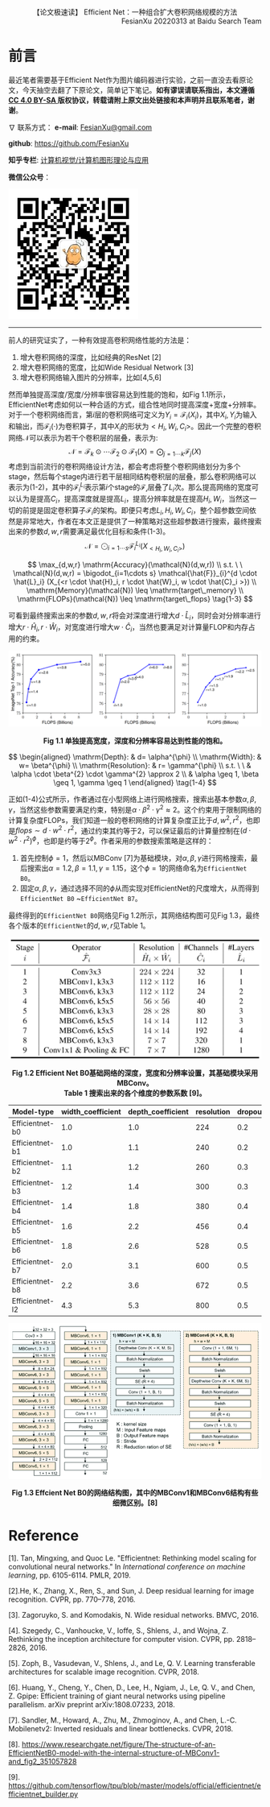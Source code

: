 <div align="center">
  【论文极速读】 Efficient Net：一种组合扩大卷积网络规模的方法
</div>

<div align="right">
  FesianXu 20220313 at Baidu Search Team
</div>

# 前言

最近笔者需要基于Efficient Net作为图片编码器进行实验，之前一直没去看原论文，今天抽空去翻了下原论文，简单记下笔记。**如有谬误请联系指出，本文遵循[ CC 4.0 BY-SA ](http://creativecommons.org/licenses/by-sa/4.0/)版权协议，转载请附上原文出处链接和本声明并且联系笔者，谢谢**。

$\nabla$ 联系方式：
**e-mail**: FesianXu@gmail.com

**github**: https://github.com/FesianXu

**知乎专栏**: [计算机视觉/计算机图形理论与应用](https://zhuanlan.zhihu.com/c_1265262560611299328)

**微信公众号**：

![qrcode][qrcode]

-----

前人的研究证实了，一种有效提高卷积网络性能的方法是：

1. 增大卷积网络的深度，比如经典的ResNet [2]
2. 增大卷积网络的宽度，比如Wide Residual Network [3]
3. 增大卷积网络输入图片的分辨率，比如[4,5,6]

然而单独提高深度/宽度/分辨率很容易达到性能的饱和，如Fig 1.1所示，EfficientNet考虑如何以一种合适的方式，组合性地同时提高深度+宽度+分辨率。对于一个卷积网络而言，第$i$层的卷积网络可定义为$Y_i = \mathcal{F}_i(X_i)$，其中$X_i,Y_i$为输入和输出，而$\mathcal{F}_i(\cdot)$为卷积算子，其中$X_i$的形状为$<H_i,W_i,C_i>$。因此一个完整的卷积网络$\mathcal{N}$可以表示为若干个卷积层的层叠，表示为:
$$
\mathcal{N} = \mathcal{F}_k \odot \cdots \mathcal{F}_2 \odot \mathcal{F}_1 (X) = \bigodot_{j=1\cdots k} \mathcal{F}_j (X)
\tag{1-1}
$$
考虑到当前流行的卷积网络设计方法，都会考虑将整个卷积网络划分为多个stage，然后每个stage内进行若干层相同结构卷积层的层叠，那么卷积网络可以表示为(1-2)，其中的$\mathcal{F}_i^{L_i}$表示第$i$个stage的$\mathcal{F_i}$层叠了$L_i$次。那么提高网络的宽度可以认为是提高$C_i$，提高深度就是提高$L_i$，提高分辨率就是在提高$H_i,W_i$，当然这一切的前提是固定卷积算子$\mathcal{F}_i$的架构。即便只考虑$L_i,H_i,W_i,C_i$，整个超参数空间依然是非常地大，作者在本文正是提供了一种策略对这些超参数进行搜索，最终搜索出来的参数$d,w,r$需要满足最优化目标和条件(1-3)。
$$
\mathcal{N} = \bigodot_{i=1\cdots s} \mathcal{F}_{i}^{L_i} (X_{<H_i, W_i, C_i>})
\tag{1-2}
$$

$$
\max_{d,w,r} \mathrm{Accuracy}(\mathcal{N}(d,w,r)) \\
s.t. \ \ \mathcal{N}(d,w,r) = \bigodot_{i=1\cdots s} \mathcal{\hat{F}}_{i}^{d \cdot \hat{L}_i} (X_{<r \cdot \hat{H}_i, r \cdot \hat{W}_i, w \cdot \hat{C}_i >}) \\
\mathrm{Memory}(\mathcal{N}) \leq \mathrm{target\_memory}  \\
\mathrm{FLOPs}(\mathcal{N}) \leq \mathrm{target\_flops}
\tag{1-3}
$$

可看到最终搜索出来的参数$d,w,r$将会对深度进行增大$d \cdot \hat{L}_i$，同时会对分辨率进行增大$r \cdot \hat{H}_i, r \cdot \hat{W}_i$，对宽度进行增大$w \cdot \hat{C}_i$，当然也要满足对计算量FLOP和内存占用的约束。


![standalone_wdr_enlarge][standalone_wdr_enlarge]

<div align='center'>
  <b>
    Fig 1.1 单独提高宽度，深度和分辨率容易达到性能的饱和。
  </b>
</div>

$$
\begin{aligned}
\mathrm{Depth}: & d= \alpha^{\phi} \\
\mathrm{Width}: & w= \beta^{\phi} \\
\mathrm{Resolution}: & r= \gamma^{\phi} \\
s.t. \ \ & \alpha \cdot \beta^{2} \cdot \gamma^{2} \approx 2 \\
& \alpha \geq 1, \beta \geq 1, \gamma \geq 1
\end{aligned}
\tag{1-4}
$$

正如(1-4)公式所示，作者通过在小型网络上进行网格搜索，搜索出基本参数$\alpha,\beta,\gamma$，当然这些参数需要满足约束，特别是$\alpha \cdot \beta^{2} \cdot \gamma^{2} \approx 2$。这个约束用于限制网络的计算复杂度FLOPs，我们知道一般的卷积网络的计算复杂度正比于$d,w^2,r^2$，也即是$flops \sim d \cdot w^2 \cdot r^2$，通过约束其约等于2，可以保证最后的计算量控制在$(d \cdot w^2 \cdot r^2)^{\phi}$，也即是约等于$2^{\phi}$。作者采用的参数搜索策略是这样的：

1. 首先控制$\phi=1$，然后以MBConv [7]为基础模块，对$\alpha, \beta,\gamma$进行网格搜索，最后搜索出$\alpha=1.2, \beta=1.1, \gamma=1.15$，这个$\phi=1$的网络命名为`EfficientNet B0`。
2. 固定$\alpha, \beta,\gamma$，通过选择不同的$\phi$从而实现对EfficientNet的尺度增大，从而得到`EfficientNet B0` ~`EfficientNet B7`。

最终得到的`EfficientNet B0`网络见Fig 1.2所示，其网络结构图可见Fig 1.3，最终各个版本的`EfficientNet`的$d,w,r$见Table 1。

![efficientnet_b0][efficientnet_b0]

<div align='center'>
  <b>
    Fig 1.2 Efficient Net B0基础网络的深度，宽度和分辨率设置，其基础模块采用MBConv。
  </b>
</div>
<div align='center'>
  <b>
    Table 1 搜索出来的各个维度的参数系数 [9]。
  </b>
</div>


| Model-type      | width_coefficient | depth_coefficient | resolution | dropout_rate |
| --------------- | ----------------- | ----------------- | ---------- | ------------ |
| Efficientnet-b0 | 1.0               | 1.0               | 224        | 0.2          |
| Efficientnet-b1 | 1.0               | 1.1               | 240        | 0.2          |
| Efficientnet-b2 | 1.1               | 1.2               | 260        | 0.3          |
| Efficientnet-b3 | 1.2               | 1.4               | 300        | 0.3          |
| Efficientnet-b4 | 1.4               | 1.8               | 380        | 0.4          |
| Efficientnet-b5 | 1.6               | 2.2               | 456        | 0.4          |
| Efficientnet-b6 | 1.8               | 2.6               | 528        | 0.5          |
| Efficientnet-b7 | 2.0               | 3.1               | 600        | 0.5          |
| Efficientnet-b8 | 2.2               | 3.6               | 672        | 0.5          |
| Efficientnet-l2 | 4.3               | 5.3               | 800        | 0.5          |

![efficientnet_b0_detail][efficientnet_b0_detail]

<div align='center'>
  <b>
    Fig 1.3 Effcient Net B0的网络结构图，其中的MBConv1和MBConv6结构有些细微区别。[8]
  </b>
</div>



# Reference

[1]. Tan, Mingxing, and Quoc Le. "Efficientnet: Rethinking model scaling for convolutional neural networks." In *International conference on machine learning*, pp. 6105-6114. PMLR, 2019.

[2].He, K., Zhang, X., Ren, S., and Sun, J. Deep residual learning for image recognition. CVPR, pp. 770–778, 2016.

[3]. Zagoruyko, S. and Komodakis, N. Wide residual networks. BMVC, 2016.

[4]. Szegedy, C., Vanhoucke, V., Ioffe, S., Shlens, J., and Wojna, Z. Rethinking the inception architecture for computer vision. CVPR, pp. 2818–2826, 2016.

[5]. Zoph, B., Vasudevan, V., Shlens, J., and Le, Q. V. Learning transferable architectures for scalable image recognition. CVPR, 2018.

[6]. Huang, Y., Cheng, Y., Chen, D., Lee, H., Ngiam, J., Le, Q. V., and Chen, Z. Gpipe: Efficient training of giant neural networks using pipeline parallelism. arXiv preprint arXiv:1808.07233, 2018.

[7]. Sandler, M., Howard, A., Zhu, M., Zhmoginov, A., and Chen, L.-C. Mobilenetv2: Inverted residuals and linear bottlenecks. CVPR, 2018.

[8]. https://www.researchgate.net/figure/The-structure-of-an-EfficientNetB0-model-with-the-internal-structure-of-MBConv1-and_fig2_351057828

[9]. https://github.com/tensorflow/tpu/blob/master/models/official/efficientnet/efficientnet_builder.py





[qrcode]: ./imgs/qrcode.jpg
[standalone_wdr_enlarge]: ./imgs/standalone_wdr_enlarge.png

[efficientnet_b0]: ./imgs/efficientnet_b0.png

[efficientnet_b0_detail]: ./imgs/efficientnet_b0_detail.png
[efficientnet_b0_detail]: ./imgs/efficientnet_b0_detail.png

